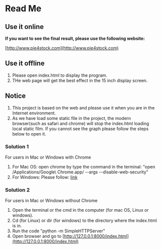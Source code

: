 # Read Me

## Use it online
**If you want to see the final result, please use the following website:**

[http://www.pie4stock.com](http://www.pie4stock.com)

## Use it offline
1. Please open index.html to display the program.
2. THe web page will get the best effect in the 15 inch display screen.


## Notice

1. This project is based on the web and please use it when you are in the Internet environment.
2. As we have load some static file in the project, the modern browser(such as safari and chrome) will stop the index.html loading local static film. If you cannot see the graph please follow the steps below to open it.

### Solution 1
For users in Mac or Windows with Chrome

1. For Mac OS: open chrome by type the command in the terminal:
   "open /Applications/Google\ Chrome.app/ --args --disable-web-security"
2. For Windows: Please follow: [link](http://blog.csdn.net/dandanzmc/article/details/31344267)

### Solution 2
For users in Mac or Windows without Chrome

1. Open the terminal or the cmd in the computer (for mac OS, Linux or windows). 
2. Cd (for Linux) or dir (for windows) to the directory where the index.html is in.
3. Run the code "python -m SimpleHTTPServer"
4. Open browser and go to [http://127.0.0.1:8000/index.html](http://127.0.0.1:8000/index.html)
